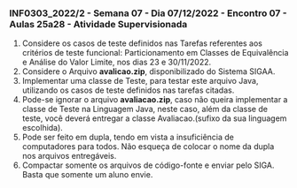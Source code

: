 ### INF0303_2022/2 - Semana 07 - Dia 07/12/2022 - Encontro 07 - Aulas 25a28 - Atividade Supervisionada

1. Considere os casos de teste definidos nas Tarefas referentes aos critérios de teste funcional: Particionamento em Classes de Equivalência e Análise do Valor Limite, nos dias 23 e 30/11/2022.
2. Considere o Arquivo **avalicao.zip**, disponibilizado do Sistema SIGAA.
3. Implementar uma classe de Teste, para testar este arquivo Java, utilizando os casos de teste definidos nas tarefas citadas.
4. Pode-se ignorar o arquivo **avaliacao.zip**, caso não queira implementar a classe de Teste na Linguagem Java, neste caso, além da classe de teste, você deverá entregar a classe Avaliacao.(sufixo da sua linguagem escolhida).
5. Pode ser feito em dupla, tendo em vista a insuficiência de computadores para todos. Não esqueça de colocar o nome da dupla nos arquivos entregáveis.
6. Compactar somente os arquivos de código-fonte e enviar pelo SIGA. Basta que somente um aluno envie.
